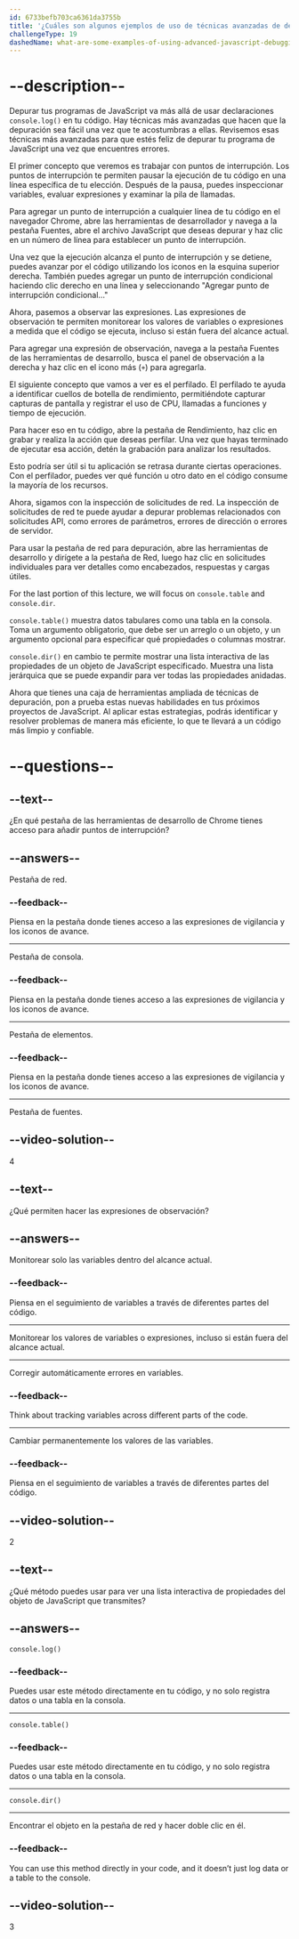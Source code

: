 ```yaml
---
id: 6733befb703ca6361da3755b
title: '¿Cuáles son algunos ejemplos de uso de técnicas avanzadas de depuración de JavaScript?'
challengeType: 19
dashedName: what-are-some-examples-of-using-advanced-javascript-debugging-techniques
---
```


# --description--

Depurar tus programas de JavaScript va más allá de usar declaraciones `console.log()` en tu código. Hay técnicas más avanzadas que hacen que la depuración sea fácil una vez que te acostumbras a ellas. Revisemos esas técnicas más avanzadas para que estés feliz de depurar tu programa de JavaScript una vez que encuentres errores.

El primer concepto que veremos es trabajar con puntos de interrupción. Los puntos de interrupción te permiten pausar la ejecución de tu código en una línea específica de tu elección. Después de la pausa, puedes inspeccionar variables, evaluar expresiones y examinar la pila de llamadas.

Para agregar un punto de interrupción a cualquier línea de tu código en el navegador Chrome, abre las herramientas de desarrollador y navega a la pestaña Fuentes, abre el archivo JavaScript que deseas depurar y haz clic en un número de línea para establecer un punto de interrupción.

Una vez que la ejecución alcanza el punto de interrupción y se detiene, puedes avanzar por el código utilizando los iconos en la esquina superior derecha. También puedes agregar un punto de interrupción condicional haciendo clic derecho en una línea y seleccionando "Agregar punto de interrupción condicional…"

Ahora, pasemos a observar las expresiones. Las expresiones de observación te permiten monitorear los valores de variables o expresiones a medida que el código se ejecuta, incluso si están fuera del alcance actual.

Para agregar una expresión de observación, navega a la pestaña Fuentes de las herramientas de desarrollo, busca el panel de observación a la derecha y haz clic en el icono más (`+`) para agregarla.

El siguiente concepto que vamos a ver es el perfilado. El perfilado te ayuda a identificar cuellos de botella de rendimiento, permitiéndote capturar capturas de pantalla y registrar el uso de CPU, llamadas a funciones y tiempo de ejecución.

Para hacer eso en tu código, abre la pestaña de Rendimiento, haz clic en grabar y realiza la acción que deseas perfilar. Una vez que hayas terminado de ejecutar esa acción, detén la grabación para analizar los resultados.

Esto podría ser útil si tu aplicación se retrasa durante ciertas operaciones. Con el perfilador, puedes ver qué función u otro dato en el código consume la mayoría de los recursos.

Ahora, sigamos con la inspección de solicitudes de red. La inspección de solicitudes de red te puede ayudar a depurar problemas relacionados con solicitudes API, como errores de parámetros, errores de dirección o errores de servidor.

Para usar la pestaña de red para depuración, abre las herramientas de desarrollo y dirígete a la pestaña de Red, luego haz clic en solicitudes individuales para ver detalles como encabezados, respuestas y cargas útiles.

For the last portion of this lecture, we will focus on `console.table` and `console.dir`.

`console.table()` muestra datos tabulares como una tabla en la consola. Toma un argumento obligatorio, que debe ser un arreglo o un objeto, y un argumento opcional para especificar qué propiedades o columnas mostrar.

`console.dir()` en cambio te permite mostrar una lista interactiva de las propiedades de un objeto de JavaScript especificado. Muestra una lista jerárquica que se puede expandir para ver todas las propiedades anidadas.

Ahora que tienes una caja de herramientas ampliada de técnicas de depuración, pon a prueba estas nuevas habilidades en tus próximos proyectos de JavaScript. Al aplicar estas estrategias, podrás identificar y resolver problemas de manera más eficiente, lo que te llevará a un código más limpio y confiable.

# --questions--

## --text--

¿En qué pestaña de las herramientas de desarrollo de Chrome tienes acceso para añadir puntos de interrupción?

## --answers--

Pestaña de red.

### --feedback--

Piensa en la pestaña donde tienes acceso a las expresiones de vigilancia y los iconos de avance.

---

Pestaña de consola.

### --feedback--

Piensa en la pestaña donde tienes acceso a las expresiones de vigilancia y los iconos de avance.

---

Pestaña de elementos.

### --feedback--

Piensa en la pestaña donde tienes acceso a las expresiones de vigilancia y los iconos de avance.

---

Pestaña de fuentes.

## --video-solution--

4

## --text--

¿Qué permiten hacer las expresiones de observación?

## --answers--

Monitorear solo las variables dentro del alcance actual.

### --feedback--

Piensa en el seguimiento de variables a través de diferentes partes del código.

---

Monitorear los valores de variables o expresiones, incluso si están fuera del alcance actual.

---

Corregir automáticamente errores en variables.

### --feedback--

Think about tracking variables across different parts of the code.

---

Cambiar permanentemente los valores de las variables.

### --feedback--

Piensa en el seguimiento de variables a través de diferentes partes del código.

## --video-solution--

2

## --text--

¿Qué método puedes usar para ver una lista interactiva de propiedades del objeto de JavaScript que transmites?

## --answers--

`console.log()`

### --feedback--

Puedes usar este método directamente en tu código, y no solo registra datos o una tabla en la consola.

---

`console.table()`

### --feedback--

Puedes usar este método directamente en tu código, y no solo registra datos o una tabla en la consola.

---

`console.dir()`

---

Encontrar el objeto en la pestaña de red y hacer doble clic en él.

### --feedback--

You can use this method directly in your code, and it doesn’t just log data or a table to the console.

## --video-solution--

3
